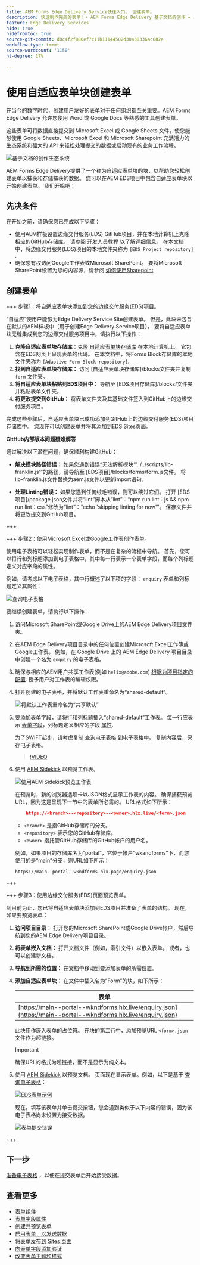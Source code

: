 ```yaml
---
title: AEM Forms Edge Delivery Service快速入门。 创建表单。
description: 快速制作完美的表单！⚡ AEM Forms Edge Delivery 基于文档的创作 = 速度极快、SEO 友好的表单，让用户更加满意，搜索引擎更加优异。
feature: Edge Delivery Services
hide: true
hidefromtoc: true
source-git-commit: d0c4f2f880ef7c11b11144502d30430336ac682e
workflow-type: tm+mt
source-wordcount: '1150'
ht-degree: 17%

---
```



# 使用自适应表单块创建表单

在当今的数字时代，创建用户友好的表单对于任何组织都至关重要。AEM Forms Edge Delivery 允许您使用 Word 或 Google Docs 等熟悉的工具创建表单。

这些表单可将数据直接提交到 Microsoft Excel 或 Google Sheets 文件，使您能够使用 Google Sheets、Microsoft Excel 和 Microsoft Sharepoint 充满活力的生态系统和强大的 API 来轻松处理提交的数据或启动现有的业务工作流程。

![基于文档的创作生态系统](/help/edge/assets/document-based-authoring-workflow-create-form.png)

AEM Forms Edge Delivery提供了一个称为自适应表单块的块，以帮助您轻松创建表单以捕获和存储捕获的数据。 您可以在AEM EDS项目中包含自适应表单块以开始创建表单。 我们开始吧：


## 先决条件

在开始之前，请确保您已完成以下步骤：

* 使用AEM样板设置边缘交付服务(EDS) GitHub项目，并在本地计算机上克隆相应的GitHub存储库。 请参阅 [开发人员教程](https://www.aem.live/developer/tutorial) 以了解详细信息。 在本文档中，将边缘交付服务(EDS)项目的本地文件夹称为 `[EDS Project repository]` .
* 确保您有权访问Google工作表或Microsoft SharePoint。 要将Microsoft SharePoint设置为您的内容源，请参阅 [如何使用Sharepoint](https://www.aem.live/docs/setup-customer-sharepoint)



## 创建表单

+++ 步骤1：将自适应表单块添加到您的边缘交付服务(EDS)项目。

“自适应”使用户能够为Edge Delivery Service Site创建表单。 但是，此块未包含在默认的AEM样板中（用于创建Edge Delivery Service项目）。 要将自适应表单块无缝集成到您的边缘交付服务项目中，请执行以下操作：

1. **克隆自适应表单块存储库**：克隆 [自适应表单块存储库](https://github.com/adobe/afb) 在本地计算机上。 它包含在EDS网页上呈现表单的代码。 在本文档中，将Forms Block存储库的本地文件夹称为 `[Adaptive Form Block repository]`.
1. **找到自适应表单块存储库：** 访问 [自适应表单块存储库]/blocks文件夹并复制 `form` 文件夹。
1. **将自适应表单块粘贴到EDS项目中：**
导航至 [EDS项目存储库]/blocks/文件夹并粘贴表单文件夹。
1. **将更改提交到GitHub：** 将表单文件夹及其基础文件签入到GitHub上的边缘交付服务项目。

完成这些步骤后，自适应表单块已成功添加到GitHub上的边缘交付服务(EDS)项目存储库中。 您现在可以创建表单并将其添加到EDS Sites页面。


**GitHub内部版本问题疑难解答**

通过解决以下潜在问题，确保顺利构建GitHub：

* **解决模块路径错误：**
如果您遇到错误“无法解析模块“&#39;../../scripts/lib-franklin.js&#39;”的路径，请导航至 [EDS项目]/blocks/forms/form.js文件。 将lib-franklin.js文件替换为aem.js文件以更新import语句。

* **处理Linting错误：**
如果您遇到任何绒毛错误，则可以绕过它们。 打开 [EDS项目]/package.json文件并将“lint”脚本从“lint”：“npm run lint：js &amp;&amp; npm run lint：css”修改为“lint”：“echo &#39;skipping linting for now&#39;”。 保存文件并将更改提交到GitHub项目。



+++

+++ 步骤2：使用Microsoft Excel或Google工作表创作表单。

使用电子表格可以轻松实现制作表单，而不是在复杂的流程中导航。 首先，您可以将行和列标题添加到电子表格中，其中每一行表示一个表单字段，而每个列标题定义对应字段的属性。

例如，请考虑以下电子表格，其中行概述了以下项的字段： `enquiry` 表单和列标题定义其属性：

![查询电子表格](/help/edge/assets/enquiry-form-spreadsheet.png)

要继续创建表单，请执行以下操作：

1. 访问Microsoft SharePoint或Google Drive上的AEM Edge Delivery项目文件夹。

1. 在AEM Edge Delivery项目目录中的任何位置创建Microsoft Excel工作簿或Google工作表。 例如，在 Google Drive 上的 AEM Edge Delivery 项目目录中创建一个名为 `enquiry` 的电子表格。

1. 确保与相应的AEM用户共享工作表(例如 `helix@adobe.com`) [根据为项目指定的配置](https://www.aem.live/docs/setup-customer-sharepoint). 授予用户对工作表的编辑权限。

1. 打开创建的电子表格，并将默认工作表重命名为“shared-default”。

   ![将默认工作表重命名为“共享默认”](/help/edge/assets/rename-sheet-to-shared-default.png)

1. 要添加表单字段，请将行和列标题插入“shared-default”工作表。 每一行应表示 [表单字段](/help/edge/docs/forms/form-components.md)，列标题定义相应的字段 [属性](/help/edge/docs/forms/eds-form-field-properties).

   为了SWIFT起步，请考虑复制 [查询电子表格](https://docs.google.com/spreadsheets/d/196lukD028RDK_evBelkOonPxC7w0l_IiJ-Yx3DvMfNk/edit#gid=0) 到电子表格中。 复制内容后，保存电子表格。

   >[!VIDEO](https://video.tv.adobe.com/v/3427468?quality=12&learn=on)


1. 使用 [AEM Sidekick](https://www.aem.live/developer/tutorial#preview-and-publish-your-content) 以预览工作表。

   ![使用AEM Sidekick预览工作表](/help/edge/assets/preview-form.png)

   在预览时，新的浏览器选项卡以JSON格式显示工作表的内容。 确保捕获预览URL，因为这是呈现下一节中的表单所必需的。 URL格式如下所示：


   ```JSON
       https://<branch>--<repository>--<owner>.hlx.live/<form>.json
   ```

   * `<branch>` 是指GitHub存储库的分支。
   * `<repository>` 表示您的GitHub存储库。
   * `<owner>` 指托管GitHub存储库的GitHub帐户的用户名。

   例如，如果项目的存储库名为“portal”，它位于帐户“wkandforms”下，而您使用的是“main”分支，则URL如下所示：

   `https://main--portal--wkndforms.hlx.page/enquiry.json`


+++

+++ 步骤3：使用边缘交付服务(EDS)页面预览表单。


到目前为止，您已将自适应表单块添加到EDS项目并准备了表单的结构。 现在，如果要预览表单：

1. **访问项目目录：** 打开您的Microsoft SharePoint或Google Drive帐户，然后导航到您的AEM Edge Delivery项目目录。

1. **将表单嵌入文档：** 打开文档文件（例如，索引文件）以嵌入表单。 或者，也可以创建新文档。

1. **导航到所需的位置：** 在文档中移动到要添加表单的所需位置。

1. **添加自适应表单块：** 在文件中插入名为“Form”的块，如下所示：

   | 表单 |
   |---|
   | [https://main--portal--wkndforms.hlx.live/enquiry.json](https://main--portal--wkndforms.hlx.live/enquiry.json) |

   此块用作嵌入表单的占位符。 在块的第二行中，添加预览URL `<form>.json` 文件作为超链接。

   >[!IMPORTANT]
   >
   >
   > 确保URL的格式为超链接，而不是显示为纯文本。


1. 使用 [AEM Sidekick](https://www.aem.live/developer/tutorial#preview-and-publish-your-content) 以预览文档。 页面现在显示表单。例如，以下是基于 [查询电子表格](https://docs.google.com/spreadsheets/d/196lukD028RDK_evBelkOonPxC7w0l_IiJ-Yx3DvMfNk/edit#gid=0)：


   [![EDS表单示例](/help/edge/assets/eds-form.png)](https://main--portal--wkndforms.hlx.live/)

   现在，填写该表单并单击提交按钮，您会遇到类似于以下内容的错误，因为该电子表格尚未设置为接受数据。

   ![表单提交错误](/help/edge/assets/form-error.png)

+++


## 下一步

[准备电子表格](/help/edge/docs/forms/submit-forms.md) ，以便在提交表单后开始接受数据。



## 查看更多

* [表单组件](/help/edge/docs/forms/form-components.md)
* [表单字段属性](/help/edge/docs/forms/eds-form-field-properties)
* [创建并预览表单](/help/edge/docs/forms/create-forms.md)
* [启用表单，以发送数据](/help/edge/docs/forms/submit-forms.md)
* [将表单发布到 Sites 页面](/help/edge/docs/forms/publish-eds-forms.md)
* [向表单字段添加验证](/help/edge/docs/forms/validate-forms.md)
* [改变表单主题和样式](/help/edge/docs/forms/style-theme-forms.md)
